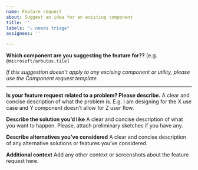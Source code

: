 ```yaml
---
name: Feature request
about: Suggest an idea for an existing component
title: ''
labels: "⚠️ needs triage"
assignees: ''

---
```


**Which component are you suggesting the feature for??**
[e.g. `@microsoft/arbutus.tile]`

_If this suggestion doesn’t apply to any excising component or utility, please use the Component request template._

---

**Is your feature request related to a problem? Please describe.**
A clear and concise description of what the problem is. E.g. I am designing for the X use case and Y component doesn’t allow for Z user flow.

**Describe the solution you’d like**
A clear and concise description of what you want to happen. Please, attach preliminary sketches if you have any.

**Describe alternatives you’ve considered**
A clear and concise description of any alternative solutions or features you’ve considered.

**Additional context**
Add any other context or screenshots about the feature request here.
